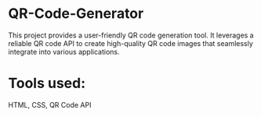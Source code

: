 # QR-Code-Generator
This project provides a user-friendly QR code generation tool. It leverages a reliable QR code API to create high-quality QR code images that seamlessly integrate into various applications.
# Tools used:
HTML, CSS, QR Code API
